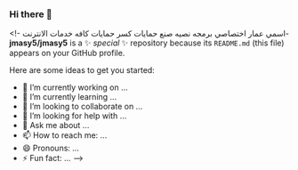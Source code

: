 ### Hi there 👋

<!- اسمي عمار اختصاصي برمجه نصيه صنع حمايات كسر حمايات كافه خدمات الانترنت-
**jmasy5/jmasy5** is a ✨ _special_ ✨ repository because its `README.md` (this file) appears on your GitHub profile.

Here are some ideas to get you started:

- 🔭 I’m currently working on ...
- 🌱 I’m currently learning ...
- 👯 I’m looking to collaborate on ...
- 🤔 I’m looking for help with ...
- 💬 Ask me about ...
- 📫 How to reach me: ...
- 😄 Pronouns: ...
- ⚡ Fun fact: ...
-->
